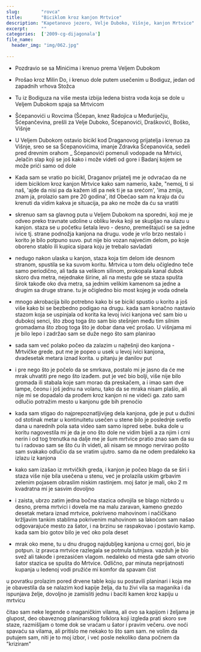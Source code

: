 ```yaml
---
slug:        "rovca"
title:       "Biciklom kroz kanjon Mrtvice"
description: "Kapetanovo jezero, Velje Duboko, Višnje, kanjon Mrtvice"
excerpt:     "" 
categories:  ['2009-cg-dijagonala']
file_name:
  header_img: "img/062.jpg"
    
---
```



- Pozdravio se sa Minićima i krenuo prema Veljem Dubokom
- Prošao kroz Milin Do, i krenuo dole putem usečenim u Bodiguz, jedan od zapadnih vrhova Stožca
- Tu iz Bodiguza na više mesta izbija ledena bistra voda koja se dole u Veljem Dubokom spaja sa Mrtvicom

- Šćepanovići u Rovcima (Šćepan, knez Radojica u Međuriječju, Šćepančevina, prešli za Velje Duboko, Šćepanovići, Draškovići, 
Boško, Višnje

- U Veljem Dubokom ostavio bicikl kod Draganovog prijatelja i krenuo za Višnje, sreo se sa Šćepanovićima, imanje Zdravka Šćepanovića, sedeli pred drevnim orahom 
_ Šćepanovići pomenuli vodopade na Mrtvici, Jelačin slap koji se još kako i može videti od gore i Badanj kojem se može prići samo od dole

- Kada sam se vratio po bicikl, Draganov prijatelj me je odvraćao da ne idem biciklom kroz kanjon Mrtvice kako sam namerio, 
kaže, "nemoj, ti si naš, 'ajde da nisi pa da kažem idi pa nek ti je sa srećom', 'ima zmija, znam ja, prolazio sam pre 20 godina', itd
Obećao sam na kraju da ću krenuti da vidim kakva je situacija, pa ako ne može da ću sa vratiti

- skrenuo sam sa glavnog puta u Veljem Dubokom na sporedni, koji me je odveo preko travnate udoline u obliku levka koji se skupljao na
ulazu u kanjon. staza se u početku šetala levo - desno, premeštajući se sa jedne ivice tj. strane podnožja kanjona na drugu. vode je vrlo brzo nestalo
i korito je bilo potpuno suvo. put nije bio vozan najvećim delom, po koje oboreno stablo ili kupica sipara koju je trebalo savladati

- nedugo nakon ulaska u kanjon, staza koja tim delom ide desnom stranom, spustila se ka suvom koritu. Mrtvica u tom delu očigledno teče
samo periodično, ali tada sa velikom silinom, prokopala kanal dubok skoro dva metra, nejednake širine, ali na mestu gde se staza spušta
širok takođe oko dva metra, sa jednim velikim kamenom sa jedne a drugim sa druge strane. tu je očigledno bio most kojeg je voda odnela

- mnogo akrobacija bilo potrebno kako bi se bicikl spustio u korito a još više kako bi se bezbedno podigao na drugu. kada sam konačno nastavio
stazom koja se uspinjala od korita ka levoj ivici kanjona već sam bio u dubokoj senci, što zbog toga što sam bio stešnjen među tim silnim gromadama
što zbog toga što je dobar dana već prošao. U višnjama mi je bilo lepo i zadržao sam se duže nego što sam planirao

- sada sam već polako počeo da zalazim u najtešnji deo kanjona - Mrtvičke grede. put me je popeo u usek u levoj ivici kanjona, dvadesetak metara
iznad korita. u pitanju je danilov put

- i pre nego što je počelo da se smrkava, postalo mi je jasno da će me mrak uhvatiti pre nego što izađem. put je već bio bolji,
više nije bilo gromada ili stabala koje sam morao da preskačem, a i imao sam dve lampe, čeonu i još jednu na volanu, tako da se mraka
nisam plašio, ali nije mi se dopadalo da prođem kroz kanjon ni ne videći ga. zato sam odlučio potražim mesto u kanjonu gde bih prenoćio

- kada sam stigao do najprepoznatljivijeg dela kanjona, gde je put u dužini od stotinak metar u kontinuitetu usečen u stene bilo je poslednje svetlo dana
u narednih pola sata video sam samo ispred sebe. buka dole u koritu nagovestila mi je da je ono što dole ne vidim bijeli a za njim i crni nerin i od
 tog trenutka na dalje me je šum mrtvice pratio
znao sam da su tu i radovao sam se što ću ih videti, ali nisam se mnogo nervirao pošto sam svakako odlučio da se vratim ujutro. samo da ne odem 
predaleko ka izlazu iz kanjona

- kako sam izašao iz mrtvičkih greda, i kanjon je počeo blago da se širi i staza više nije bila usečena u stenu, već je prolazila
uskim grbavim zelenim pojasem obraslim niskim rastinjem. moj šator je mali, oko 2 m kvadratna mi je sasvim dovoljno

- i zaista, ubrzo zatim jedna bočna stazica odvojila se blago nizbrdo u desno, prema mrtvici i dovela me na malu zaravan, 
kameno gnezdo desetak metara iznad mrtvice, pokriveno mahovinom i načičkano kržljavim tankim stablima pokrivenim mahovinom
sa lakoćom sam našao odgovarajuće mesto za šator, i na brzinu se raspakovao i postavio kamp. kada sam bio gotov bilo je već
oko pola deset

- mrak oko mene, tu u dnu drugog najdubljeg kanjona u crnoj gori, bio je potpun. iz pravca mrtvice razlegala se potmula tutnjava.
vazduh je bio svež ali takođe i prezasićen vlagom. nedaleko od mesta gde sam otvorio šator stazica se spušta do Mrtvice.
Odlično, par minuta neprijatnosti kupanja u ledenoj vodi pružiće mi komfor da spavam čist

u povratku prolazim pored drvene table koju su postavili planinari i koja me je obavestila da se nalazim kod kapije želja,
da tu živi vila sa maganika i da ispunjava želje, dovoljno je zamisliti jednu i baciti kamen kroz kapiju u mrtvicu

čitao sam neke legende o maganičkim vilama, ali ovo sa kapijom i željama je glupost, deo obaveznog planinarskog folklora
koji izgleda prati skoro sve staze, razmišljam o tome dok se vraćam u šator i pravim večeru. ove noći spavaću sa vilama,
ali pritislo me nekako to što sam sam. ne volim da putujem sam, niti je to moj izbor, i već posle nekoliko dana počnem da
"kriziram"